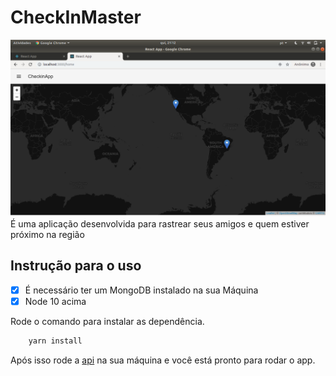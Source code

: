 # CheckInMaster 

![printScreen](printScreen.png)
É uma aplicação desenvolvida para rastrear seus amigos e quem estiver próximo na região

## Instrução para o uso

- [x] É necessário ter um MongoDB instalado na sua Máquina 
- [x] Node 10 acima

Rode o comando para instalar as dependência.
```bash
    yarn install 
```

Após isso rode a [api](https://github.com/felipehfs/CheckInMaster-api) na sua máquina e você está pronto para rodar o app. 